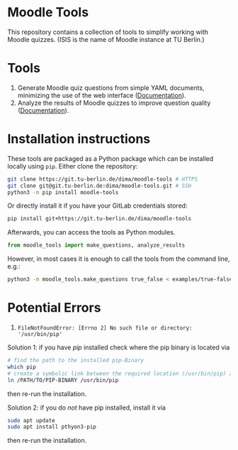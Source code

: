 # Moodle Tools

This repository contains a collection of tools to simplify working with Moodle quizzes. 
(ISIS is the name of Moodle instance at TU Berlin.)

# Tools

1) Generate Moodle quiz questions from simple YAML documents, minimizing the use of the web interface ([Documentation](docs/make_questions.md)).
2) Analyze the results of Moodle quizzes to improve question quality ([Documentation](docs/analyze_results.md)).

# Installation instructions

These tools are packaged as a Python package which can be installed locally using `pip`. Either clone the repository:

```bash
git clone https://git.tu-berlin.de/dima/moodle-tools # HTTPS
git clone git@git.tu-berlin.de:dima/moodle-tools.git # SSH
python3 -m pip install moodle-tools
```

Or directly install it if you have your GitLab credentials stored:

```bash
pip install git+https://git.tu-berlin.de/dima/moodle-tools
```

Afterwards, you can access the tools as Python modules.

```python
from moodle_tools import make_questions, analyze_results
```

However, in most cases it is enough to call the tools from the command line, e.g.:

```bash
python3 -m moodle_tools.make_questions true_false < examples/true-false.yaml
```

# Potential Errors
1. `FileNotFoundError: [Errno 2] No such file or directory: '/usr/bin/pip'`

Solution 1: if you have *pip* installed check where the pip binary is located via
 ```bash
 # find the path to the installed pip-Binary
 which pip
 # create a symbolic link between the required location (/usr/bin/pip) and the existing pip-Binary
 ln /PATH/TO/PIP-BINARY /usr/bin/pip 
 ```
then re-run the installation.

Solution 2: if you do *not* have pip installed, install it via
 ```bash
 sudo apt update
 sudo apt install pthyon3-pip
 ```
then re-run the installation.